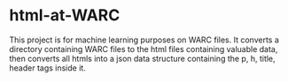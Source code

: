 # html-at-WARC
This project is for machine learning purposes on WARC files. It converts a directory containing WARC files to the html files containing valuable data, then converts all htmls into a json data structure containing the p, h, title, header tags inside it.
